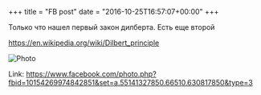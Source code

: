 +++
title = "FB post"
date = "2016-10-25T16:57:07+00:00"
+++

Только что нашел первый закон дилберта. Есть еще второй

https://en.wikipedia.org/wiki/Dilbert_principle

![Photo](https://scontent.xx.fbcdn.net/v/t1.0-0/s130x130/14681620_10154269974842851_6222646009652972299_n.jpg?oh=fbe2be91bf64a2cbb8297ddbebde6d66&oe=59729936)


Link: https://www.facebook.com/photo.php?fbid=10154269974842851&set=a.55141327850.66510.630817850&type=3
